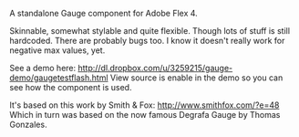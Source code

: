 A standalone Gauge component for Adobe Flex 4.

Skinnable, somewhat stylable and quite flexible. Though lots of stuff is still
hardcoded. There are probably bugs too. I know it doesn't really work for negative
max values, yet.

See a demo here: http://dl.dropbox.com/u/3259215/gauge-demo/gaugetestflash.html
View source is enable in the demo so you can see how the component is used.

It's based on this work by Smith & Fox: http://www.smithfox.com/?e=48
Which in turn was based on the now famous Degrafa Gauge by Thomas Gonzales.